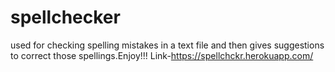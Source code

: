 # spellchecker
used for checking spelling mistakes in a text file and then gives suggestions to correct those spellings.Enjoy!!!
Link-https://spellchckr.herokuapp.com/

